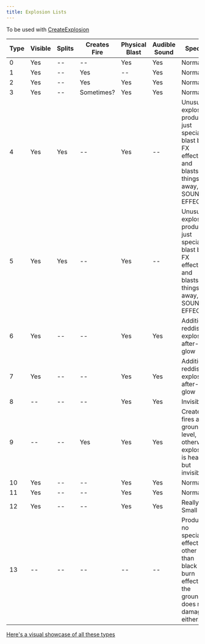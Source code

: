 ```yaml
---
title: Explosion Lists
---
```


To be used with [CreateExplosion](../functions/CreateExplosion)

|Type|Visible|Splits|Creates Fire|Physical Blast|Audible Sound|Special|Range|
|--- |--- |--- |--- |--- |--- |--- |--- |
|0|Yes|--|--|Yes|Yes|Normal|Large|
|1|Yes|--|Yes|--|Yes|Normal|Normal|
|2|Yes|--|Yes|Yes|Yes|Normal|Large|
|3|Yes|--|Sometimes?|Yes|Yes|Normal|Large|
|4|Yes|Yes|--|Yes|--|Unusual explosion, produces just special blast burn FX effects and blasts things away, NO SOUND EFFECTS.|Normal|
|5|Yes|Yes|--|Yes|--|Unusual explosion, produces just special blast burn FX effects and blasts things away, NO SOUND EFFECTS.|Normal|
|6|Yes|--|--|Yes|Yes|Additional reddish explosion after-glow|Very Large|
|7|Yes|--|--|Yes|Yes|Additional reddish explosion after-glow|Huge|
|8|--|--|--|Yes|Yes|Invisible|Normal|
|9|--|--|Yes|Yes|Yes|Creates fires at ground level, otherwise explosion is heard but invisible.|Normal|
|10|Yes|--|--|Yes|Yes|Normal|Large|
|11|Yes|--|--|Yes|Yes|Normal|Small|
|12|Yes|--|--|Yes|Yes|Really Small|Very Small|
|13|--|--|--|--|--|Produces no special effects other than black burn effects on the ground, does no damage either.|Large|

[Here's a visual showcase of all these types](https://streamable.com/0w4ed)